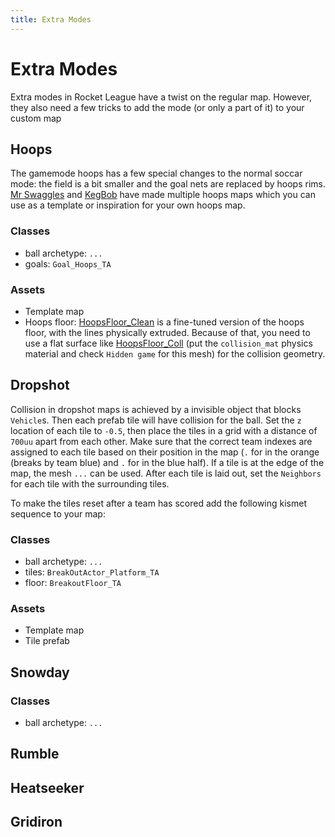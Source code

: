 ```yaml
---
title: Extra Modes
---
```

# Extra Modes

Extra modes in Rocket League have a twist on the regular map. However, they also need a few tricks to add the mode (or only a part of it) to your custom map

## Hoops

The gamemode hoops has a few special changes to the normal soccar mode: the field is a bit smaller and the goal nets are replaced by hoops rims. [Mr Swaggles]() and [KegBob]() have made multiple hoops maps which you can use as a template or inspiration for your own hoops map.

### Classes

- ball archetype: `...`
- goals: `Goal_Hoops_TA`

### Assets

- Template map
- Hoops floor: [HoopsFloor_Clean](https://drive.google.com/file/d/1IgdR1_6jnBHw3ZB34DKHr6FUKlamkl2r/view?usp=sharing) is a fine-tuned version of the hoops floor, with the lines physically extruded. Because of that, you need to use a flat surface like [HoopsFloor_Coll](https://drive.google.com/file/d/1bCouWyxO8i17fiyH97S-yB1iFHJW8Fgy/view?usp=sharing) (put the `collision_mat` physics material and check `Hidden game` for this mesh) for the collision geometry.

## Dropshot

Collision in dropshot maps is achieved by a invisible object that blocks `Vehicle`s. Then each prefab tile will have collision for the ball. Set the `z` location of each tile to `-0.5`, then place the tiles in a grid with a distance of `700uu` apart from each other. Make sure that the correct team indexes are assigned to each tile based on their position in the map (`.` for in the orange (breaks by team blue) and `.` for in the blue half). If a tile is at the edge of the map, the mesh `...` can be used. After each tile is laid out, set the `Neighbors` for each tile with the surrounding tiles.

To make the tiles reset after a team has scored add the following kismet sequence to your map:

<!--- Kismet image ---> 

### Classes

- ball archetype: `...`
- tiles: `BreakOutActor_Platform_TA`
- floor: `BreakoutFloor_TA`

### Assets

- Template map
- Tile prefab

## Snowday

### Classes

- ball archetype: `...`

## Rumble

## Heatseeker

## Gridiron
